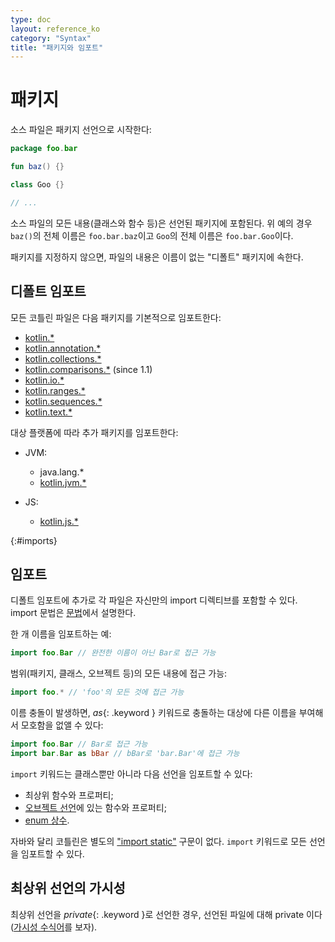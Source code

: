 ```yaml
---
type: doc
layout: reference_ko
category: "Syntax"
title: "패키지와 임포트"
---
```


# 패키지

소스 파일은 패키지 선언으로 시작한다:

``` kotlin
package foo.bar

fun baz() {}

class Goo {}

// ...
```

소스 파일의 모든 내용(클래스와 함수 등)은 선언된 패키지에 포함된다.
위 예의 경우 `baz()`의 전체 이름은 `foo.bar.baz`이고 `Goo`의 전체 이름은 `foo.bar.Goo`이다.

패키지를 지정하지 않으면, 파일의 내용은 이름이 없는 "디폴트" 패키지에 속한다.

## 디폴트 임포트

모든 코틀린 파일은 다음 패키지를 기본적으로 임포트한다:

- [kotlin.*](/api/latest/jvm/stdlib/kotlin/index.html)
- [kotlin.annotation.*](/api/latest/jvm/stdlib/kotlin.annotation/index.html)
- [kotlin.collections.*](/api/latest/jvm/stdlib/kotlin.collections/index.html)
- [kotlin.comparisons.*](/api/latest/jvm/stdlib/kotlin.comparisons/index.html)  (since 1.1)
- [kotlin.io.*](/api/latest/jvm/stdlib/kotlin.io/index.html)
- [kotlin.ranges.*](/api/latest/jvm/stdlib/kotlin.ranges/index.html)
- [kotlin.sequences.*](/api/latest/jvm/stdlib/kotlin.sequences/index.html)
- [kotlin.text.*](/api/latest/jvm/stdlib/kotlin.text/index.html)

대상 플랫폼에 따라 추가 패키지를 임포트한다:

- JVM:
  - java.lang.*
  - [kotlin.jvm.*](/api/latest/jvm/stdlib/kotlin.jvm/index.html)

- JS:    
  - [kotlin.js.*](/api/latest/jvm/stdlib/kotlin.js/index.html)

{:#imports}

## 임포트

디폴트 임포트에 추가로 각 파일은 자신만의 import 디렉티브를 포함할 수 있다.
import 문법은 [문법](grammar.html#import)에서 설명한다.

한 개 이름을 임포트하는 예:

``` kotlin
import foo.Bar // 완전한 이름이 아닌 Bar로 접근 가능
```

범위(패키지, 클래스, 오브젝트 등)의 모든 내용에 접근 가능:

``` kotlin
import foo.* // 'foo'의 모든 것에 접근 가능
```

이름 충돌이 발생하면, *as*{: .keyword } 키워드로 충돌하는 대상에 다른 이름을 부여해서 모호함을 없앨 수 있다:

``` kotlin
import foo.Bar // Bar로 접근 가능
import bar.Bar as bBar // bBar로 'bar.Bar'에 접근 가능
```

`import` 키워드는 클래스뿐만 아니라 다음 선언을 임포트할 수 있다:

  * 최상위 함수와 프로퍼티;
  * [오브젝트 선언](object-declarations.html#object-declarations)에 있는 함수와 프로퍼티;
  * [enum 상수](enum-classes.html).

자바와 달리 코틀린은 별도의 ["import static"](https://docs.oracle.com/javase/8/docs/technotes/guides/language/static-import.html) 구문이 없다.
`import` 키워드로 모든 선언을 임포트할 수 있다.

## 최상위 선언의 가시성

최상위 선언을 *private*{: .keyword }로 선언한 경우, 선언된 파일에 대해 private 이다([가시성 수식어](visibility-modifiers.html)를 보자).
